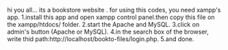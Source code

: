 hi you all... its a bookstore website .
for using this codes, you need xampp's app.
1.install this app and open xampp control panel.then copy this file on the xampp/htdocs/ folder.
2.start the Apache and MySQL.
3.click on admin's button (Apache or MySQL).
4.in the search box of the browser, write thid path:http://localhost/bookto-files/login.php.
5.and done.

